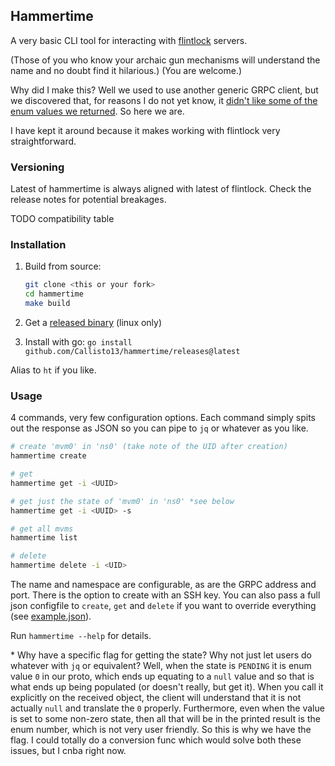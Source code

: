 ## Hammertime

A very basic CLI tool for interacting with [flintlock](https://github.com/weaveworks/flintlock) servers.

(Those of you who know your archaic gun mechanisms will understand the name and no doubt
find it hilarious.) (You are welcome.)

Why did I make this? Well we used to use another generic GRPC client, but we discovered
that, for reasons I do not yet know, it [didn't like some of the enum values we returned](https://github.com/weaveworks/flintlock/issues/313#issuecomment-991015159).
So here we are.

I have kept it around because it makes working with flintlock very straightforward.

### Versioning

Latest of hammertime is always aligned with latest of flintlock.
Check the release notes for potential breakages.

TODO compatibility table

### Installation

1. Build from source:
   ```bash
   git clone <this or your fork>
   cd hammertime
   make build
   ```

2. Get a [released binary](https://github.com/Callisto13/hammertime/releases) (linux only)

3. Install with go: `go install github.com/Callisto13/hammertime/releases@latest`


Alias to `ht` if you like.

### Usage

4 commands, very few configuration options. Each command simply spits out the response
as JSON so you can pipe to `jq` or whatever as you like.

```bash
# create 'mvm0' in 'ns0' (take note of the UID after creation)
hammertime create

# get
hammertime get -i <UUID>

# get just the state of 'mvm0' in 'ns0' *see below
hammertime get -i <UUID> -s

# get all mvms
hammertime list

# delete
hammertime delete -i <UID>
```

The name and namespace are configurable, as are the GRPC address and port.
There is the option to create with an SSH key.
You can also pass a full json configfile to `create`, `get` and `delete` if you want to override
everything (see [example.json](example.json)).

Run `hammertime --help` for details.

\* Why have a specific flag for getting the state? Why not just let users do whatever
with `jq` or equivalent? Well, when the state is `PENDING` it is enum value `0`
in our proto, which ends up equating to a `null` value and so that is what ends
up being populated (or doesn't really, but get it).
When you call it explicitly on the received object, the client will understand
that it is not actually `null` and translate the `0` properly.
Furthermore, even when
the value is set to some non-zero state, then all that will be in the printed result
is the enum number, which is not very user friendly. So this is why we have the
flag. I could totally do a conversion
func which would solve both these issues, but I cnba right now.
